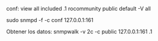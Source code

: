 conf:
view   all         included   .1
rocommunity public  default    -V all

sudo snmpd -f -c conf 127.0.0.1:161

Obtener los datos:
snmpwalk -v 2c -c public 127.0.0.1:161 .1
